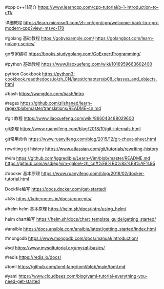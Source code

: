 #cpp
c++11简介
https://www.learncpp.com/cpp-tutorial/b-1-introduction-to-c11/

详细教程
https://learn.microsoft.com/zh-cn/cpp/cpp/welcome-back-to-cpp-modern-cpp?view=msvc-170

#golang
基础教程
https://gobyexample.com/
https://golangbot.com/learn-golang-series/

go专家编程
https://books.studygolang.com/GoExpertProgramming/

#python
基础教程
https://www.liaoxuefeng.com/wiki/1016959663602400

python Cookbook
https://python3-cookbook.readthedocs.io/zh_CN/latest/chapters/p08_classes_and_objects.html

#bash
https://wangdoc.com/bash/intro

#regex
https://github.com/ziishaned/learn-regex/blob/master/translations/README-cn.md

#git
教程
https://www.liaoxuefeng.com/wiki/896043488029600

git原理
https://www.ruanyifeng.com/blog/2018/10/git-internals.html

git常用命令
https://www.ruanyifeng.com/blog/2015/12/git-cheat-sheet.html

rewriting git history
https://www.atlassian.com/git/tutorials/rewriting-history

#vim
https://github.com/iggredible/Learn-Vim/blob/master/README.md
https://github.com/wsdjeg/vim-galore-zh_cn#%E8%B0%83%E8%AF%95

#docker
基本原理
https://www.ruanyifeng.com/blog/2018/02/docker-tutorial.html

Dockfile编写
https://docs.docker.com/get-started/

#k8s
https://kubernetes.io/docs/concepts/

#helm
helm 基本原理
https://helm.sh/docs/intro/using_helm/

helm chart编写
https://helm.sh/docs/chart_template_guide/getting_started/

#ansible
https://docs.ansible.com/ansible/latest/getting_started/index.html

#mongodb
https://www.mongodb.com/docs/manual/introduction/

#sql
https://www.mysqltutorial.org/mysql-basics/

#redis
https://redis.io/docs/

#toml
https://github.com/toml-lang/toml/blob/main/toml.md

#yaml
https://www.cloudbees.com/blog/yaml-tutorial-everything-you-need-get-started
